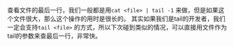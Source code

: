 查看文件的最后一行，我们一般都是用`cat <file> | tail -1` 来做，但是如果这个文件很大，那么这个操作的用时是很长的。
其实如果我们是tail的开发者，我们一定会支持`tail <file>` 的方式，所以下次碰到类似的情况，可以直接用文件作为tail的参数来查最后一行，非常快。
